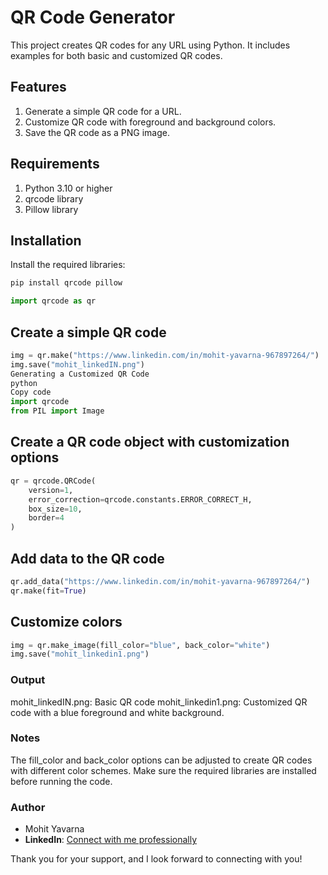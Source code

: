 # QR Code Generator
This project creates QR codes for any URL using Python. It includes examples for both basic and customized QR codes.

## Features
1. Generate a simple QR code for a URL.
2. Customize QR code with foreground and background colors.
3. Save the QR code as a PNG image.
## Requirements
1. Python 3.10 or higher
2. qrcode library
3. Pillow library
## Installation
Install the required libraries:
```python
pip install qrcode pillow
```
```python
import qrcode as qr
```

## Create a simple QR code
```python
img = qr.make("https://www.linkedin.com/in/mohit-yavarna-967897264/")
img.save("mohit_linkedIN.png")
Generating a Customized QR Code
python
Copy code
import qrcode
from PIL import Image
```

## Create a QR code object with customization options
```python
qr = qrcode.QRCode(
    version=1,
    error_correction=qrcode.constants.ERROR_CORRECT_H,
    box_size=10,
    border=4
)
```

## Add data to the QR code
```python
qr.add_data("https://www.linkedin.com/in/mohit-yavarna-967897264/")
qr.make(fit=True)
```
## Customize colors
```python
img = qr.make_image(fill_color="blue", back_color="white")
img.save("mohit_linkedin1.png")
```
### Output
mohit_linkedIN.png: Basic QR code
mohit_linkedin1.png: Customized QR code with a blue foreground and white background.
### Notes
The fill_color and back_color options can be adjusted to create QR codes with different color schemes.
Make sure the required libraries are installed before running the code.

### Author
- Mohit Yavarna
- **LinkedIn**: [Connect with me professionally](https://www.linkedin.com/in/mohit-yavarna-967897264/)

Thank you for your support, and I look forward to connecting with you!
